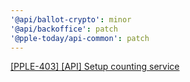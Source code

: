 ```yaml
---
'@api/ballot-crypto': minor
'@api/backoffice': patch
'@pple-today/api-common': patch
---
```


[[PPLE-403] [API] Setup counting service](https://linear.app/snts/issue/PPLE-403/api-setup-counting-service)
